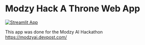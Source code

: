 # Modzy Hack A Throne Web App
[![Streamlit App](https://static.streamlit.io/badges/streamlit_badge_black_white.svg)](https://share.streamlit.io/napoles-uach/throne/main/app4.py)
 
 This app was done for the Modzy AI Hackathon https://modzyai.devpost.com/
 
 
 
